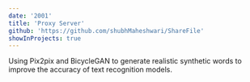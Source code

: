 ```yaml
---
date: '2001'
title: 'Proxy Server'
github: 'https://github.com/shubhMaheshwari/ShareFile'
showInProjects: true
---
```


Using Pix2pix and BicycleGAN to generate realistic synthetic words to improve the accuracy of text recognition models.
